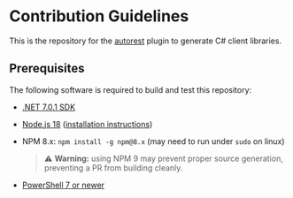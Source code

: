 # Contribution Guidelines

This is the repository for the [autorest](https://github.com/Azure/autorest) plugin to generate C# client libraries.

## Prerequisites

The following software is required to build and test this repository:

- [.NET 7.0.1 SDK](https://dotnet.microsoft.com/download/dotnet-core/7.0)
- [Node.js 18](https://nodejs.org/download/release/latest-v18.x/) ([installation instructions](https://nodejs.org/en/download/))
- NPM 8.x: `npm install -g npm@8.x` (may need to run under `sudo` on linux)
  > ⚠️ **Warning:** using NPM 9 may prevent proper source generation, preventing a PR from building cleanly.

- [PowerShell 7 or newer](https://learn.microsoft.com/powershell/scripting/install/installing-powershell)
